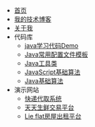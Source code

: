 * [首页](/)
* [我的技术博客](http://xiaofei.work/)
* [关于我](https://731016.github.io/)
* 代码库
    * [java学习代码Demo](https://gitee.com/LovelyHzz/code-demo/tree/master)
    * [Java常用配置文件模板](代码库/常用配置文件.md)
    * [Java工具类](代码库/java工具类.md)
    * [JavaScript基础算法](代码库/javascript.md)
    * [Java基础算法](代码库/Java.md)
* 演示网站
    * [快递代取系统](http://119.3.104.52:8080/)
    * [天天生鲜交易平台](http://119.3.104.52:8081/)
    * [Lie flat房屋出租平台](http://119.3.104.52:8082/)
